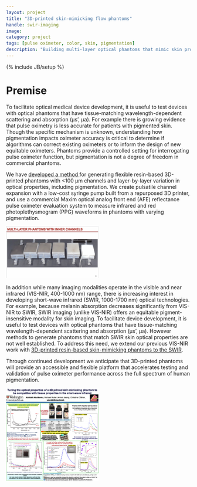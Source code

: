 ```yaml
---
layout: project
title: "3D-printed skin-mimicking flow phantoms"
handle: swir-imaging
image:
category: project
tags: [pulse oximeter, color, skin, pigmentation]
description: "Building multi-layer optical phantoms that mimic skin properties and support pulsatile flow experiments"
---
```

{% include JB/setup %}

# Premise

To facilitate optical medical device development, it is useful to test devices with optical phantoms that have tissue-matching wavelength-dependent scattering and absorption (µs’, µa). For example there is growing evidence that pulse oximetry is less accurate for patients with pigmented skin. Though the specific mechanism is unknown, understanding how pigmentation impacts oximeter accuracy is critical to determine if algorithms can correct existing oximeters or to inform the design of new equitable oximeters. Phantoms provide a controlled setting for interrogating pulse oximeter function, but pigmentation is not a degree of freedom in commercial phantoms. 

We have [developed a method ][1] for generating flexible resin-based 3D-printed phantoms with <100 µm channels and layer-by-layer variation in optical properties, including pigmentation. We create pulsatile channel expansion with a low-cost syringe pump built from a repurposed 3D printer, and use a commercial Maxim optical analog front end (AFE) reflectance pulse oximeter evaluation system to measure infrared and red photoplethysmogram (PPG) waveforms in phantoms with varying pigmentation. 

<img width="50%" src="/assets/images/presentations/spie2024-pulsatile-phantom.jpg"/>

In addition while many imaging modalities operate in the visible and near infrared (VIS-NIR, 400-1000 nm) range, there is increasing interest in developing short-wave infrared (SWIR, 1000-1700 nm) optical technologies. For example, because melanin absorption decreases significantly from VIS-NIR to SWIR, SWIR imaging (unlike VIS-NIR) offers an equitable pigment-insensitive modality for skin imaging. To facilitate device development, it is useful to test devices with optical phantoms that have tissue-matching wavelength-dependent scattering and absorption (µs’, µa). However methods to generate phantoms that match SWIR skin optical properties are not well established. To address this need, we extend our previous VIS-NIR work with [3D-printed resin-based skin-mimicking phantoms to the SWIR][2].

Through continued development we anticipate that 3D-printed phantoms will provide an accessible and flexible platform that accelerates testing and validation of pulse oximeter performance across the full spectrum of human pigmentation. 

<img width="50%" src="/assets/images/presentations/spie2025-swir-phantom-poster.jpg"/>

[1]:/presentations/presentation/3d_printed_multilayer.md
[2]:/presentations/presentation/swir-3dprinted-phantoms.md